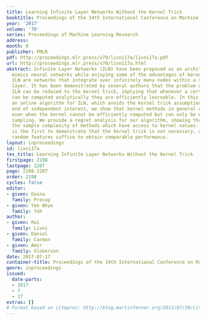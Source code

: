 ```yaml
---
title: Learning Infinite Layer Networks Without the Kernel Trick
booktitle: Proceedings of the 34th International Conference on Machine Learning
year: '2017'
volume: '70'
series: Proceedings of Machine Learning Research
address: 
month: 0
publisher: PMLR
pdf: http://proceedings.mlr.press/v70/livni17a/livni17a.pdf
url: http://proceedings.mlr.press/v70/livni17a.html
abstract: Infinite Layer Networks (ILN) have been proposed as an architecture that
  mimics neural networks while enjoying some of the advantages of kernel methods.
  ILN are networks that integrate over infinitely many nodes within a single hidden
  layer. It has been demonstrated by several authors that the problem of learning
  ILN can be reduced to the kernel trick, implying that whenever a certain integral
  can be computed analytically they are efficiently learnable. In this work we give
  an online algorithm for ILN, which avoids the kernel trick assumption. More generally
  and of independent interest, we show that kernel methods in general can be exploited
  even when the kernel cannot be efficiently computed but can only be estimated via
  sampling. We provide a regret analysis for our algorithm, showing that it matches
  the sample complexity of methods which have access to kernel values. Thus, our method
  is the first to demonstrate that the kernel trick is not necessary, as such, and
  random features suffice to obtain comparable performance.
layout: inproceedings
id: livni17a
tex_title: Learning Infinite Layer Networks Without the Kernel Trick
firstpage: 2198
lastpage: 2207
page: 2198-2207
order: 2198
cycles: false
editor:
- given: Doina
  family: Precup
- given: Yee Whye
  family: Teh
author:
- given: Roi
  family: Livni
- given: Daniel
  family: Carmon
- given: Amir
  family: Globerson
date: 2017-07-17
container-title: Proceedings of the 34th International Conference on Machine Learning
genre: inproceedings
issued:
  date-parts:
  - 2017
  - 7
  - 17
extras: []
# Format based on citeproc: http://blog.martinfenner.org/2013/07/30/citeproc-yaml-for-bibliographies/
---
```

